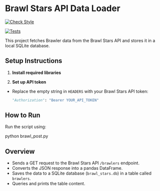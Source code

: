 # Brawl Stars API Data Loader

[![Check Style](https://github.com/GreetingsEarthling/brawl-stars-seo/actions/workflows/style.yaml/badge.svg)](https://github.com/GreetingsEarthling/brawl-stars-seo/actions/workflows/style.yaml)

[![Tests](https://github.com/GreetingsEarthling/brawl-stars-seo/actions/workflows/tests.yaml/badge.svg)](https://github.com/GreetingsEarthling/brawl-stars-seo/actions/workflows/tests.yaml)

This project fetches Brawler data from the Brawl Stars API and stores it in a local SQLite database.

## Setup Instructions

1. **Install required libraries**

2. **Set up API token**
- Replace the empty string in `HEADERS` with your Brawl Stars API token:
  ```python
  "Authorization": "Bearer YOUR_API_TOKEN"
  ```
## How to Run

Run the script using:

python brawl_post.py

## Overview

- Sends a GET request to the Brawl Stars API `/brawlers` endpoint.
- Converts the JSON response into a pandas DataFrame.
- Saves the data to a SQLite database (`brawl_stars.db`) in a table called `brawlers`.
- Queries and prints the table content.
